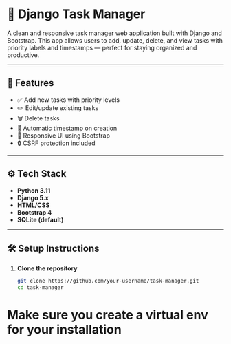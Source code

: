 # 📝 Django Task Manager

A clean and responsive task manager web application built with Django and Bootstrap. This app allows users to add, update, delete, and view tasks with priority labels and timestamps — perfect for staying organized and productive.

---

## 🚀 Features

- ✅ Add new tasks with priority levels
- ✏️ Edit/update existing tasks
- 🗑️ Delete tasks
- 📆 Automatic timestamp on creation
- 🎨 Responsive UI using Bootstrap
- 🔒 CSRF protection included

---

## ⚙️ Tech Stack

- **Python 3.11**
- **Django 5.x**
- **HTML/CSS**
- **Bootstrap 4**
- **SQLite (default)**

---

## 🛠️ Setup Instructions

1. **Clone the repository**
   ```bash
   git clone https://github.com/your-username/task-manager.git
   cd task-manager

  # Make sure you create a virtual env for your installation
